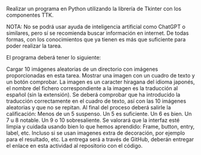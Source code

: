 Realizar un programa en Python utilizando la librería de Tkinter con los componentes TTK. 

NOTA: No se podrá usar ayuda de inteligencia artificial como ChatGPT o similares, pero sí se recomienda buscar información en internet. De todas formas, con los conocimientos que ya tienen es más que suficiente para poder realizar la tarea.

El programa deberá tener lo siguiente:

Cargar 10 imágenes aleatorias de un directorio con imágenes proporcionadas en esta tarea.
Mostrar una imagen con un cuadro de texto y un botón comprobar.
La imagen es un caracter hiragana del idioma japonés, el nombre del fichero correspondiente a la imagen es la traducción al español (sin la extensión).
Se deberá comprobar que ha introducido la traducción correctamente en el cuadro de texto, así con las 10 imágenes aleatorias y que no se repitan.
Al final del proceso deberá salirle la calificación:
Menos de un 5 suspenso.
Un 5 es suficiente.
Un 6 es bien.
Un 7 u 8 notable.
Un 9 o 10 sobresaliente.
Se valorará que la interfaz esté limpia y cuidada usando bien lo que hemos aprendido:
Frame, button, entry, label, etc.
Incluso si se usan imagenes extra de decoración, por ejemplo para el resultado, etc.
La entrega será a través de GitHub, deberán entregar el enlace en esta actividad al repositorio con el código.